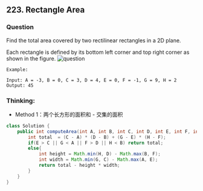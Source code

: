 ## 223. Rectangle Area

### Question
Find the total area covered by two rectilinear rectangles in a 2D plane.

Each rectangle is defined by its bottom left corner and top right corner as shown in the figure.
![question](https://leetcode.com/static/images/problemset/rectangle_area.png)
```
Example:

Input: A = -3, B = 0, C = 3, D = 4, E = 0, F = -1, G = 9, H = 2
Output: 45

```

### Thinking:
* Method 1：两个长方形的面积和 - 交集的面积

```Java
class Solution {
    public int computeArea(int A, int B, int C, int D, int E, int F, int G, int H) {
        int total  = (C - A) * (D - B) + (G - E) * (H - F);
        if(E > C || G < A || F > D || H < B) return total;
        else{
            int height = Math.min(H, D) - Math.max(B, F);
            int width = Math.min(G, C) - Math.max(A, E);
            return total - height * width;
        }
    }
}
```